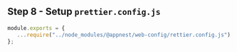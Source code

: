 ## Step 8 - Setup `prettier.config.js`

```js
module.exports = {
   ...require("../node_modules/@appnest/web-config/rettier.config.js")
};
```
